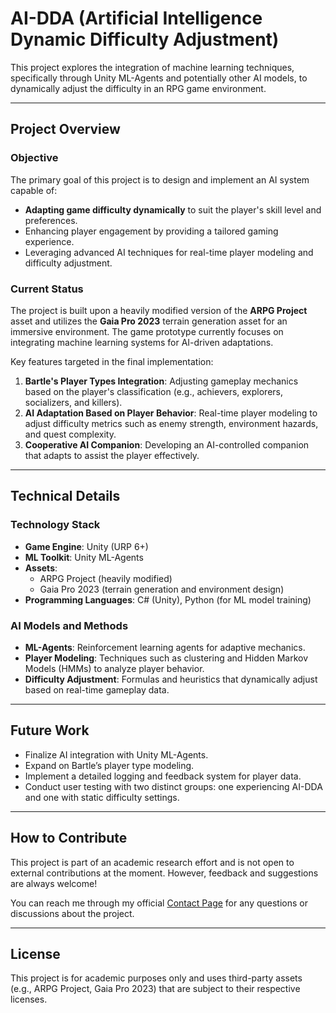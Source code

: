 # AI-DDA (Artificial Intelligence Dynamic Difficulty Adjustment)

This project explores the integration of machine learning techniques, specifically through Unity ML-Agents and potentially other AI models, to dynamically adjust the difficulty in an RPG game environment.

---

## **Project Overview**

### **Objective**
The primary goal of this project is to design and implement an AI system capable of:
- **Adapting game difficulty dynamically** to suit the player's skill level and preferences.
- Enhancing player engagement by providing a tailored gaming experience.
- Leveraging advanced AI techniques for real-time player modeling and difficulty adjustment.

### **Current Status**
The project is built upon a heavily modified version of the **ARPG Project** asset and utilizes the **Gaia Pro 2023** terrain generation asset for an immersive environment. The game prototype currently focuses on integrating machine learning systems for AI-driven adaptations.

Key features targeted in the final implementation:
1. **Bartle's Player Types Integration**: Adjusting gameplay mechanics based on the player's classification (e.g., achievers, explorers, socializers, and killers).
2. **AI Adaptation Based on Player Behavior**: Real-time player modeling to adjust difficulty metrics such as enemy strength, environment hazards, and quest complexity.
3. **Cooperative AI Companion**: Developing an AI-controlled companion that adapts to assist the player effectively.

---

## **Technical Details**

### **Technology Stack**
- **Game Engine**: Unity (URP 6+)
- **ML Toolkit**: Unity ML-Agents
- **Assets**:
  - ARPG Project (heavily modified)
  - Gaia Pro 2023 (terrain generation and environment design)
- **Programming Languages**: C# (Unity), Python (for ML model training)

### **AI Models and Methods**
- **ML-Agents**: Reinforcement learning agents for adaptive mechanics.
- **Player Modeling**: Techniques such as clustering and Hidden Markov Models (HMMs) to analyze player behavior.
- **Difficulty Adjustment**: Formulas and heuristics that dynamically adjust based on real-time gameplay data.

---

## **Future Work**
- Finalize AI integration with Unity ML-Agents.
- Expand on Bartle’s player type modeling.
- Implement a detailed logging and feedback system for player data.
- Conduct user testing with two distinct groups: one experiencing AI-DDA and one with static difficulty settings.

---

## **How to Contribute**
This project is part of an academic research effort and is not open to external contributions at the moment. However, feedback and suggestions are always welcome!

You can reach me through my official [Contact Page](https://tr4spy.co.uk/portfolio/kontakt/) for any questions or discussions about the project.

---

## **License**
This project is for academic purposes only and uses third-party assets (e.g., ARPG Project, Gaia Pro 2023) that are subject to their respective licenses.

